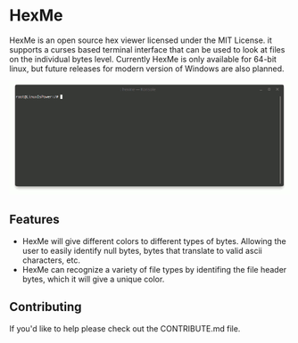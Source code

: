 # HexMe
HexMe is an open source hex viewer licensed under the MIT License. it supports a curses based terminal interface that can be used to look at files on the individual bytes level. Currently HexMe is only available for 64-bit linux, but future releases for modern version of Windows are also planned.

![Animated gif preview of HexMe running in terminal.](https://raw.githubusercontent.com/MatthijsReyers/HexMe/master/animation.gif)

## Features
- HexMe will give different colors to different types of bytes. Allowing the user to easily identify null bytes, bytes that translate to valid ascii characters, etc.
- HexMe can recognize a variety of file types by identifing the file header bytes, which it will give a unique color.

## Contributing
If you'd like to help please check out the CONTRIBUTE.md file.

